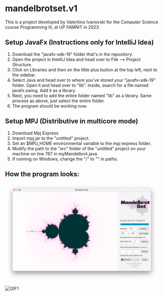 # mandelbrotset.v1
This is a project developed by Valentino Ivanovski for the Computer Science course Programming III, at UP FAMNIT in 2023.
## Setup JavaFx (Instructions only for IntelliJ Idea)
1. Download the "javafx-sdk-19" folder that's in the repository.
2. Open the project in IntelliJ Idea and head over to File –> Project Structure.
3. Click on Libraries and then on the little plus button at the top left, next to the sidebar.
4. Select Java and head over to where you've stored your "javafx-sdk-19" folder. Open it and head over to "lib". Inside, search for a file named javafx.swing. Add it as a library.
5. Next, you need to add the entire folder named "lib" as a library. Same process as above, just select the entire folder.
6. The program should be working now.
## Setup MPJ (Distributive in multicore mode)
1. Download Mpj Express
2. Import mpj.jar to the "untitled" project.
3. Set an $MPJ_HOME environmental variable to the mpj express folder.
4. Modify the path to the "src" folder of the "untitled" project on your machine on line 767 in myMandelbrot.java.
5. If running on Windows, change the "/" to "\" in paths.
## How the program looks:
![Screenshot 1](./Images/SS1.png)
<p>
  <img src="./Images/GIF1.gif" alt="GIF1">
</p>
